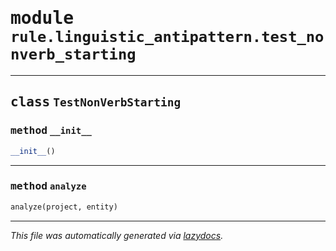 <!-- markdownlint-disable -->

# <kbd>module</kbd> `rule.linguistic_antipattern.test_nonverb_starting`






---

## <kbd>class</kbd> `TestNonVerbStarting`




### <kbd>method</kbd> `__init__`

```python
__init__()
```








---

### <kbd>method</kbd> `analyze`

```python
analyze(project, entity)
```








---

_This file was automatically generated via [lazydocs](https://github.com/ml-tooling/lazydocs)._
